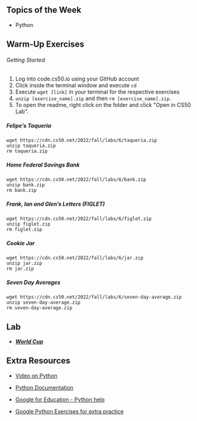 ## Topics of the Week

- Python

## Warm-Up Exercises

###### Getting Started 
1. Log into code.cs50.io using your GitHub account 
2. Click inside the terminal window and execute ```cd``` 
3. Execute ```wget [link]``` in your terminal for the respective exercises
4. ```unzip [exercise_name].zip``` and then ```rm [exercise_name].zip```. 
5. To open the readme, right click on the folder and click "Open in CS50 Lab". 

##### Felipe’s Taqueria
```
wget https://cdn.cs50.net/2022/fall/labs/6/taqueria.zip
unzip taqueria.zip
rm taqueria.zip
```

##### Home Federal Savings Bank
```
wget https://cdn.cs50.net/2022/fall/labs/6/bank.zip
unzip bank.zip
rm bank.zip
```

##### Frank, Ian and Glen’s Letters (FIGLET)
```
wget https://cdn.cs50.net/2022/fall/labs/6/figlet.zip
unzip figlet.zip
rm figlet.zip
```

##### Cookie Jar
```
wget https://cdn.cs50.net/2022/fall/labs/6/jar.zip
unzip jar.zip
rm jar.zip
```

##### Seven Day Averages
```
wget https://cdn.cs50.net/2022/fall/labs/6/seven-day-average.zip
unzip seven-day-average.zip
rm seven-day-average.zip
```

## Lab

- ***[World Cup](https://cs50.harvard.edu/college/2022/fall/labs/6/)***

## Extra Resources

- [Video on Python](https://www.youtube.com/watch?v=mgBpcQRDtl0)

- [Python Documentation](https://docs.python.org/3/)

- [Google for Education - Python help](https://developers.google.com/edu/python/introduction)

- [Google Python Exercises for extra practice](https://developers.google.com/edu/python/exercises/basic)
